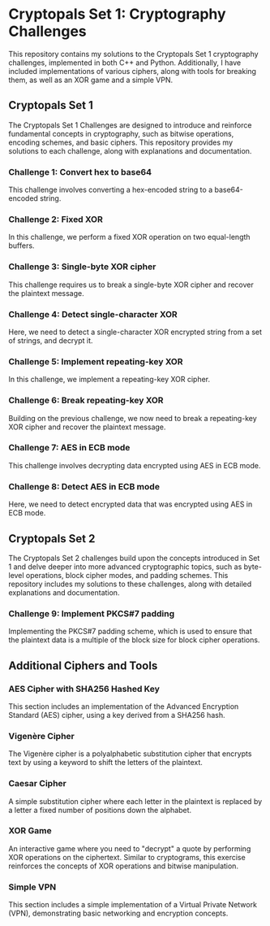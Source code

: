 # Cryptopals Set 1: Cryptography Challenges

This repository contains my solutions to the Cryptopals Set 1 cryptography challenges, implemented in both C++ and Python. Additionally, I have included implementations of various ciphers, along with tools for breaking them, as well as an XOR game and a simple VPN.

## Cryptopals Set 1

The Cryptopals Set 1 Challenges are designed to introduce and reinforce fundamental concepts in cryptography, such as bitwise operations, encoding schemes, and basic ciphers. This repository provides my solutions to each challenge, along with explanations and documentation.

### Challenge 1: Convert hex to base64

This challenge involves converting a hex-encoded string to a base64-encoded string.

### Challenge 2: Fixed XOR

In this challenge, we perform a fixed XOR operation on two equal-length buffers.

### Challenge 3: Single-byte XOR cipher

This challenge requires us to break a single-byte XOR cipher and recover the plaintext message.

### Challenge 4: Detect single-character XOR

Here, we need to detect a single-character XOR encrypted string from a set of strings, and decrypt it.

### Challenge 5: Implement repeating-key XOR

In this challenge, we implement a repeating-key XOR cipher.

### Challenge 6: Break repeating-key XOR

Building on the previous challenge, we now need to break a repeating-key XOR cipher and recover the plaintext message.

### Challenge 7: AES in ECB mode

This challenge involves decrypting data encrypted using AES in ECB mode.

### Challenge 8: Detect AES in ECB mode

Here, we need to detect encrypted data that was encrypted using AES in ECB mode.

## Cryptopals Set 2

The Cryptopals Set 2 challenges build upon the concepts introduced in Set 1 and delve deeper into more advanced cryptographic topics, such as byte-level operations, block cipher modes, and padding schemes. This repository includes my solutions to these challenges, along with detailed explanations and documentation.

### Challenge 9: Implement PKCS#7 padding

Implementing the PKCS#7 padding scheme, which is used to ensure that the plaintext data is a multiple of the block size for block cipher operations.

## Additional Ciphers and Tools

### AES Cipher with SHA256 Hashed Key

This section includes an implementation of the Advanced Encryption Standard (AES) cipher, using a key derived from a SHA256 hash.

### Vigenère Cipher

The Vigenère cipher is a polyalphabetic substitution cipher that encrypts text by using a keyword to shift the letters of the plaintext.

### Caesar Cipher

A simple substitution cipher where each letter in the plaintext is replaced by a letter a fixed number of positions down the alphabet.

### XOR Game

An interactive game where you need to "decrypt" a quote by performing XOR operations on the ciphertext. Similar to cryptograms, this exercise reinforces the concepts of XOR operations and bitwise manipulation.

### Simple VPN

This section includes a simple implementation of a Virtual Private Network (VPN), demonstrating basic networking and encryption concepts.